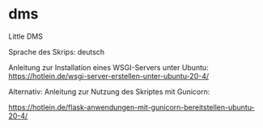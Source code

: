 # dms
Little DMS

Sprache des Skrips: deutsch

Anleitung zur Installation eines WSGI-Servers unter Ubuntu:
https://hotlein.de/wsgi-server-erstellen-unter-ubuntu-20-4/

Alternativ: 
Anleitung zur Nutzung des Skriptes mit Gunicorn:

https://hotlein.de/flask-anwendungen-mit-gunicorn-bereitstellen-ubuntu-20-4/

